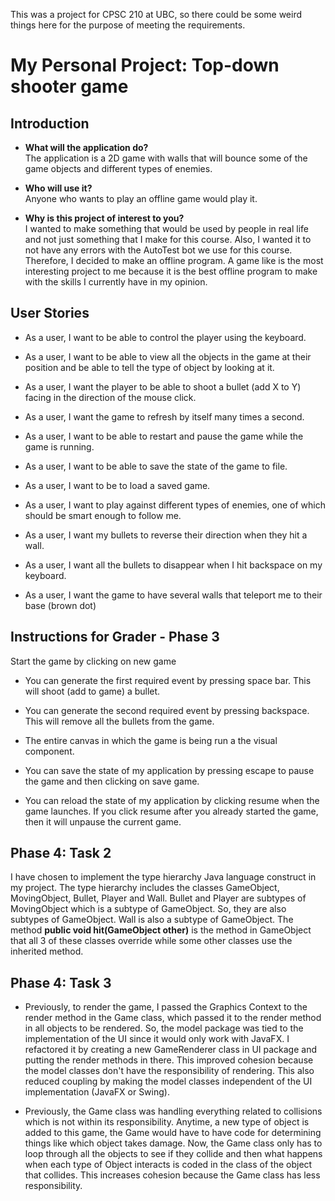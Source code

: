 This was a project for CPSC 210 at UBC, so there could
be some weird things here for the purpose of meeting the
requirements.

# My Personal Project: Top-down shooter game

## Introduction

- **What will the application do?**  
The application is a 2D game with walls that will bounce 
some of the game objects and different types of enemies.

- **Who will use it?**  
Anyone who wants to play an offline game would play it.

- **Why is this project of interest to you?**  
I wanted to make something that would be used by people in 
real life and not just something that I make for this 
course. Also, I wanted it to not have any errors with the 
AutoTest bot we use for this course. Therefore, I decided 
to make an offline program. A game like is the most 
interesting project to me because it is the best offline
program to make with the skills I currently have in my 
opinion.

## User Stories

- As a user, I want to be able to control the player using
the keyboard.

- As a user, I want to be able to view all the objects
in the game at their position and be able to tell the
type of object by looking at it.  

- As a user, I want the player to be able to shoot a
bullet (add X to Y) facing in the direction of the mouse
click.  

- As a user, I want the game to refresh by itself many
times a second.  

- As a user, I want to be able to restart and pause the
 game while the game is running.  

- As a user, I want to be able to save the state of the game
to file.  

- As a user, I want to be to load a saved game.  

- As a user, I want to play against different types of
enemies, one of which should be smart enough to follow me.

- As a user, I want my bullets to reverse their direction
when they hit a wall.

- As a user, I want all the bullets to disappear when I 
hit backspace on my keyboard.

- As a user, I want the game to have several walls that
teleport me to their base (brown dot)

## Instructions for Grader - Phase 3

Start the game by clicking on new game

- You can generate the first required event by pressing space
bar. This will shoot (add to game) a bullet.  

- You can generate the second required event by pressing
backspace. This will remove all the bullets from the game.  

- The entire canvas in which the game is being run a the
visual component.  

- You can save the state of my application by pressing escape
to pause the game and then clicking on save game.  

- You can reload the state of my application by clicking resume
when the game launches. If you click resume after you already
started the game, then it will unpause the current game.  

## Phase 4: Task 2

I have chosen to implement the type hierarchy Java language
construct in my project. The type hierarchy includes the classes
GameObject, MovingObject, Bullet, Player and Wall. Bullet and
Player are subtypes of MovingObject which is a subtype of
GameObject. So, they are also subtypes of GameObject. Wall is
also a subtype of GameObject. The method 
**public void hit(GameObject other)** is the method in GameObject
that all 3 of these classes override while some other classes use
the inherited method.

## Phase 4: Task 3

- Previously, to render the game, I passed the Graphics Context to
the render method in the Game class, which passed it to the
render method in all objects to be rendered. So, the model package
was tied to the implementation of the UI since it would only work
with JavaFX. I refactored it by creating a new GameRenderer class
in UI package and putting the render methods in there. This
improved cohesion because the model classes don't have the
responsibility of rendering. This also reduced coupling by making
the model classes independent of the UI implementation (JavaFX
or Swing).

- Previously, the Game class was handling everything related to collisions
which is not within its responsibility. Anytime, a new type of object
is added to this game, the Game would have to have code for determining
things like which object takes damage. Now, the Game class only has
to loop through all the objects to see if they collide and then what
happens when each type of Object interacts is coded in the class of
the object that collides. This increases cohesion because the Game
class has less responsibility.
